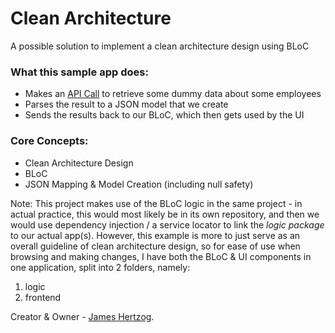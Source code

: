 # Clean Architecture
A possible solution to implement a clean architecture design using BLoC

### What this sample app does:
* Makes an [API Call](http://dummy.restapiexample.com/api/v1/employees) to retrieve some dummy data about some employees
* Parses the result to a JSON model that we create
* Sends the results back to our BLoC, which then gets used by the UI

### Core Concepts:
* Clean Architecture Design
* BLoC
* JSON Mapping & Model Creation (including null safety)

Note: This project makes use of the BLoC logic in the same project - in actual practice, this would most likely be in
its own repository, and then we would use dependency injection / a service locator to link the _logic package_ to our
actual app(s). However, this example is more to just serve as an overall guideline of clean architecture design, so for
ease of use when browsing and making changes, I have both the BLoC & UI components in one application, split into 2
folders, namely:
1) logic
2) frontend

Creator & Owner - [James Hertzog](https://github.com/jbhertzog).
